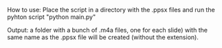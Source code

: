 How to use:
Place the script in a directory with the .ppsx files and run the pyhton script "python main.py"


Output:
a folder with a bunch of .m4a files, one for each slide)  with the same name as  the .ppsx file will be created (without the extension).

